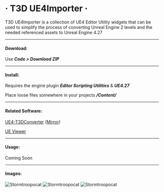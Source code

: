 # &middot; T3D UE4Importer &middot;


T3D UE4Importer is a collection of UE4 Editor Utility widgets that can be used to simplify the process of converting Unreal Engine 2 levels and the needed referenced assets to Unreal Engine 4.27

---
#### Download:

Use __*Code > Download ZIP*__

---
#### Install:

Requires the engine plugin __*Editor Scripting Utilities*__ & __*UE4.27*__

Place loose files somewhere in your projects __*/Content/*__

---
#### Related Software:

[UE4-T3DConverter](https://forums.unrealengine.com/t/tool-ue4-t3d-converter-for-bsp-brushes/4057)
([Mirror](https://drive.google.com/file/d/1JA8__aWtyCOZEmQXkwmSCT_SESt6y0At/view?usp=sharing))

[UE Viewer](https://www.gildor.org/en/projects/umodel#files)

---
#### Usage:
Coming Soon

---
#### Images:

![Stormtroopocat](https://imgur.com/g5rgkG6.png "EUW_T3D_ActorImporter")
![Stormtroopocat](https://imgur.com/pA5uREG.png "EUW_LightHelper")
![Stormtroopocat](https://imgur.com/Vf9AKkZ.png "EUW_ImportFBX")
